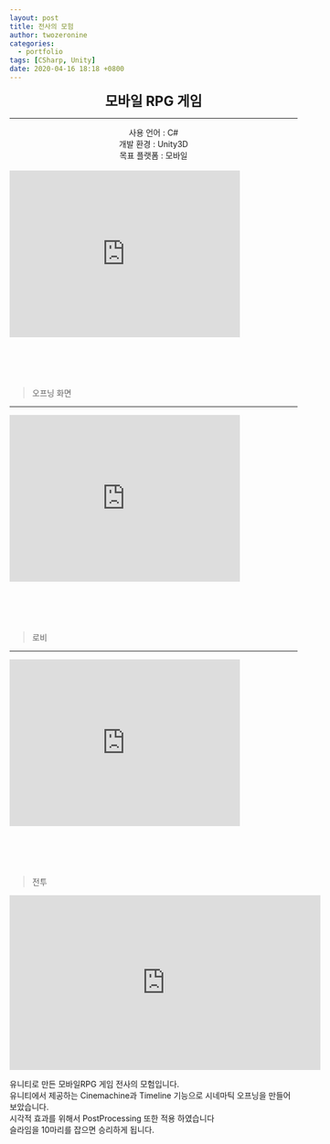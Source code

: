 ```yaml
---
layout: post
title: 전사의 모험
author: twozeronine
categories:
  - portfolio
tags: [CSharp, Unity]
date: 2020-04-16 18:18 +0800
---
```


<center>
<span style=
"font-size:170%;
font-weight:bold">
모바일 RPG 게임
</span>
</center>

---

<center>사용 언어 : C#</center>
<center>개발 환경 : Unity3D</center>
<center>목표 플랫폼 : 모바일</center>
<br/>

<div style='position:relative; padding-bottom:calc(63.67% + 44px)'><iframe src='https://gfycat.com/ifr/SilkyPossibleDarklingbeetle' frameborder='0' scrolling='no' width='80%' height='80%' style='position:absolute;top:0;left:0;' allowfullscreen></iframe></div>

> 오프닝 화면

---

<div style='position:relative; padding-bottom:calc(63.67% + 44px)'><iframe src='https://gfycat.com/ifr/HideousGracefulAlaskanmalamute' frameborder='0' scrolling='no' width='80%' height='80%' style='position:absolute;top:0;left:0;' allowfullscreen></iframe></div>

> 로비

---

<div style='position:relative; padding-bottom:calc(63.67% + 44px)'><iframe src='https://gfycat.com/ifr/ActiveOrdinaryIberiannase' frameborder='0' scrolling='no' width='80%' height='80%' style='position:absolute;top:0;left:0;' allowfullscreen></iframe></div>

> 전투

<iframe width="544" height="306" src="https://serviceapi.nmv.naver.com/flash/convertIframeTag.nhn?vid=73F3ADB32C5D02D55B810A8AEDDBC57524C8&outKey=V12230dc8537a0cc4305d9b4cb0cd353c15355f862f55e867a8bd9b4cb0cd353c1535" frameborder="no" scrolling="no" title="NaverVideo" allow="autoplay; gyroscope; accelerometer; encrypted-media" allowfullscreen></iframe>

유니티로 만든 모바일RPG 게임 전사의 모험입니다.  
유니티에서 제공하는 Cinemachine과 Timeline 기능으로 시네마틱 오프닝을 만들어보았습니다.  
시각적 효과를 위해서 PostProcessing 또한 적용 하였습니다  
슬라임을 10마리를 잡으면 승리하게 됩니다.
